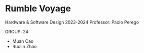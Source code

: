 # Rumble Voyage
Hardware & Software Design 2023-2024
Professor: Paolo Perego


GROUP: 24
- Muan Cao
- Ruolin Zhao
